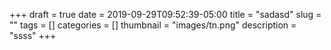 +++ 
draft = true
date = 2019-09-29T09:52:39-05:00
title = "sadasd"
slug = "" 
tags = []
categories = []
thumbnail = "images/tn.png"
description = "ssss"
+++
